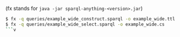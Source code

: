 

(fx stands for ` java -jar sparql-anything-<version>.jar `)

```bash
$ fx -q queries/example_wide_construct.sparql -o example_wide.ttl
$ fx -q queries/example_wide_select.sparql -o example_wide.cs
```v
